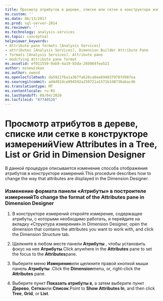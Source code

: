 ```yaml
---
title: Просмотр атрибутов в дереве, списке или сетке в конструкторе измерений | Документация Майкрософт
ms.custom: ''
ms.date: 06/13/2017
ms.prod: sql-server-2014
ms.reviewer: ''
ms.technology: analysis-services
ms.topic: conceptual
helpviewer_keywords:
- Attribute pane formats [Analysis Services]
- attributes [Analysis Services], Dimension Builder Attribute Pane
- formats [Analysis Services], Attribute pane
- modifying Attribute pane format
ms.assetid: ef011559-9ab9-4a19-b5da-265064fea521
author: minewiskan
ms.author: owend
ms.openlocfilehash: da5921f6a1a3b7fa628ca8ee694837978fd987ea
ms.sourcegitcommit: ad4d92dce894592a259721a1571b1d8736abacdb
ms.translationtype: MT
ms.contentlocale: ru-RU
ms.lasthandoff: 08/04/2020
ms.locfileid: "87740526"
---
```

# <a name="view-attributes-in-a-tree-list-or-grid-in-dimension-designer"></a><span data-ttu-id="0f1ed-102">Просмотр атрибутов в дереве, списке или сетке в конструкторе измерений</span><span class="sxs-lookup"><span data-stu-id="0f1ed-102">View Attributes in a Tree, List or Grid in Dimension Designer</span></span>
  <span data-ttu-id="0f1ed-103">В данной процедуре описывается изменение способа отображения атрибутов в конструкторе измерений.</span><span class="sxs-lookup"><span data-stu-id="0f1ed-103">This procedure describes how to change the way that attributes are displayed in the Dimension Designer.</span></span>  
  
### <a name="to-change-the-format-of-the-attributes-pane-in-dimension-designer"></a><span data-ttu-id="0f1ed-104">Изменение формата панели «Атрибуты» в построителе измерений</span><span class="sxs-lookup"><span data-stu-id="0f1ed-104">To change the format of the Attributes pane in Dimension Designer</span></span>  
  
1.  <span data-ttu-id="0f1ed-105">В конструкторе измерений откройте измерение, содержащее атрибуты, с которыми необходимо работать, и перейдите на вкладку «Структура измерения».</span><span class="sxs-lookup"><span data-stu-id="0f1ed-105">In Dimension Designer, open the dimension that contains the attributes you want to work with, and click the Dimension Structure tab.</span></span>  
  
2.  <span data-ttu-id="0f1ed-106">Щелкните в любом месте панели **Атрибуты** , чтобы установить фокус на нее **Атрибуты**.</span><span class="sxs-lookup"><span data-stu-id="0f1ed-106">Click anywhere in the **Attributes** pane to set the focus to the **Attributes**pane.</span></span>  
  
3.  <span data-ttu-id="0f1ed-107">Выберите меню **Измерение**или щелкните правой кнопкой мыши панель **Атрибуты** .</span><span class="sxs-lookup"><span data-stu-id="0f1ed-107">Click the **Dimension**menu, or, right-click the **Attributes** pane.</span></span>  
  
4.  <span data-ttu-id="0f1ed-108">Выберите пункт **Показать атрибуты в**, а затем выберите пункт **Дерево**, **Сетка**или **Список**.</span><span class="sxs-lookup"><span data-stu-id="0f1ed-108">Point to **Show Attributes In**, and then click **Tree**, **Grid**, or **List**.</span></span>  
  
  
